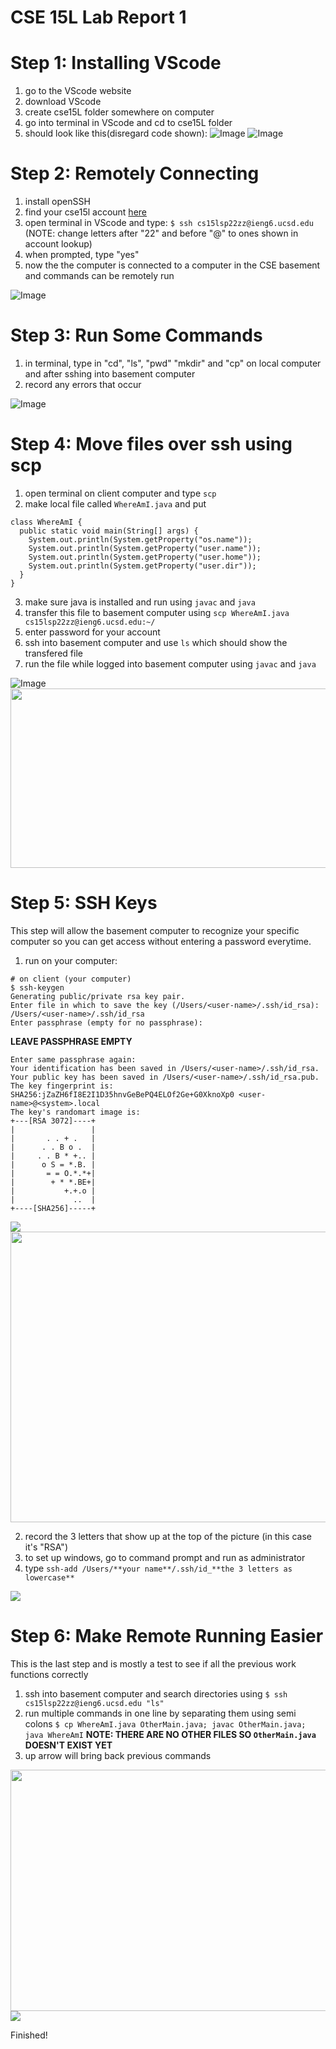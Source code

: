 # CSE 15L Lab Report 1

# Step 1: Installing VScode
1. go to the VScode website
2. download VScode 
3. create cse15L folder somewhere on computer
4. go into terminal in VScode and cd to cse15L folder
5. should look like this(disregard code shown):
![Image](screenrev1.png)
![Image](screen1.png)

# Step 2: Remotely Connecting
1. install openSSH
2. find your cse15l account [here](https://sdacs.ucsd.edu/~icc/index.php)
3. open terminal in VScode and type: ```$ ssh cs15lsp22zz@ieng6.ucsd.edu ``` (NOTE: change letters after "22" and before "@" to ones shown in account lookup)
4. when prompted, type "yes"
5. now the the computer is connected to a computer in the CSE basement and commands can be remotely run

![Image](screen2.png)

# Step 3: Run Some Commands
1. in terminal, type in "cd", "ls", "pwd" "mkdir" and "cp" on local computer and after sshing into basement computer
2. record any errors that occur

![Image](screen3.png)

# Step 4: Move files over ssh using scp
1. open terminal on client computer and type ```scp```
2. make local file called ```WhereAmI.java``` and put
```  
class WhereAmI {
  public static void main(String[] args) {
    System.out.println(System.getProperty("os.name"));
    System.out.println(System.getProperty("user.name"));
    System.out.println(System.getProperty("user.home"));
    System.out.println(System.getProperty("user.dir"));
  }
}
```
3. make sure java is installed and run using ```javac``` and ```java```
4. transfer this file to basement computer using ```scp WhereAmI.java cs15lsp22zz@ieng6.ucsd.edu:~/```
5. enter password for your account
6. ssh into basement computer and use ```ls``` which should show the transfered file
7. run the file while logged into basement computer using ```javac``` and ```java```

![Image](screen4.png)
<img src="screen4.2.png" width="601" height="287">

# Step 5: SSH Keys
This step will allow the basement computer to recognize your specific computer so you can get access without entering a password everytime.
1. run on your computer: 
```
# on client (your computer)
$ ssh-keygen
Generating public/private rsa key pair.
Enter file in which to save the key (/Users/<user-name>/.ssh/id_rsa): /Users/<user-name>/.ssh/id_rsa
Enter passphrase (empty for no passphrase): 
```
**LEAVE PASSPHRASE EMPTY**
```
Enter same passphrase again: 
Your identification has been saved in /Users/<user-name>/.ssh/id_rsa.
Your public key has been saved in /Users/<user-name>/.ssh/id_rsa.pub.
The key fingerprint is:
SHA256:jZaZH6fI8E2I1D35hnvGeBePQ4ELOf2Ge+G0XknoXp0 <user-name>@<system>.local
The key's randomart image is:
+---[RSA 3072]----+
|                 |
|       . . + .   |
|      . . B o .  |
|     . . B * +.. |
|      o S = *.B. |
|       = = O.*.*+|
|        + * *.BE+|
|           +.+.o |
|             ..  |
+----[SHA256]-----+
```
<img src="screen9.png"> <br/>
<img src="screen4.2.png" width="588" height="465">

2. record the 3 letters that show up at the top of the picture (in this case it's "RSA")
3. to set up windows, go to command prompt and run as administrator
4. type ```ssh-add /Users/**your name**/.ssh/id_**the 3 letters as lowercase**```
<img src="screen7.jpg">

# Step 6: Make Remote Running Easier
This is the last step and is mostly a test to see if all the previous work functions correctly
1. ssh into basement computer and search directories using ```$ ssh cs15lsp22zz@ieng6.ucsd.edu "ls"```
2. run multiple commands in one line by separating them using semi colons ```$ cp WhereAmI.java OtherMain.java; javac OtherMain.java; java WhereAmI```
**NOTE: THERE ARE NO OTHER FILES SO ```OtherMain.java``` DOESN'T EXIST YET**
3. up arrow will bring back previous commands
<img src="screen6.png" width="846" height="386">
<img src="screen6.2.png">

Finished!
